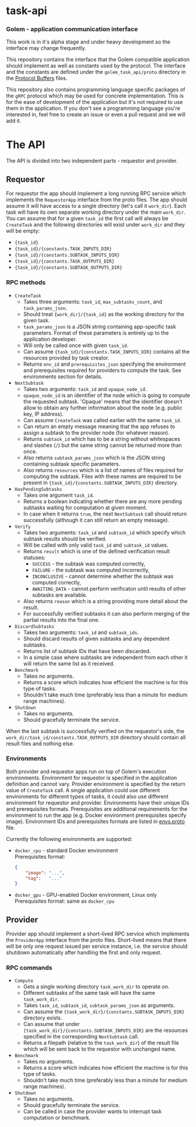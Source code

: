 # task-api
### Golem - application communication interface
This work is in it's alpha stage and under heavy development so the interface may change frequently.

This repository contains the interface that the Golem compatible application should implement as well as constants used by the protocol. The interface and the constants are defined under the `golem_task_api/proto` directory in the [Protocol Buffers](https://developers.google.com/protocol-buffers/) files.

This repository also contains programming language specific packages of the `gRPC` protocol which may be used for concrete implementation. This is for the ease of development of the application but it's not required to use them in the application.
If you don't see a programming language you're interested in, feel free to create an issue or even a pull request and we will add it.

# The API
The API is divided into two independent parts - requestor and provider.

## Requestor
For requestor the app should implement a long running RPC service which implements the `RequestorApp` interface from the proto files. The app should assume it will have access to a single directory (let's call it `work_dir`). Each task will have its own separate working directory under the main `work_dir`. You can assume that for a given `task_id` the first call will always be `CreateTask` and the following directories will exist under `work_dir` and they will be empty:
- `{task_id}`
- `{task_id}/{constants.TASK_INPUTS_DIR}`
- `{task_id}/{constants.SUBTASK_INPUTS_DIR}`
- `{task_id}/{constants.TASK_OUTPUTS_DIR}`
- `{task_id}/{constants.SUBTASK_OUTPUTS_DIR}`

### RPC methods
- `CreateTask`
  - Takes three arguments: `task_id`, `max_subtasks_count`, and `task_params_json`.
  - Should treat `{work_dir}/{task_id}` as the working directory for the given task.
  - `task_params_json` is a JSON string containing app-specific task parameters. Format of these parameters is entirely up to the application developer.
  - Will only be called once with given `task_id`.
  - Can assume `{task_id}/{constants.TASK_INPUTS_DIR}` contains all the resources provided by task creator.
  - Returns `env_id` and `prerequisites_json` specifying the environment and prerequisites required for providers to compute the task. See environments section for details.
- `NextSubtask`
  - Takes two arguments: `task_id` and `opaque_node_id`.
  - `opaque_node_id` is an identifier of the node which is going to compute the requested subtask. 'Opaque' means that the identifier doesn't allow to obtain any further information about the node (e.g. public key, IP address).
  - Can assume `CreateTask` was called earlier with the same `task_id`.
  - Can return an empty message meaning that the app refuses to assign a subtask to the provider node (for whatever reason).
  - Returns `subtask_id` which has to be a string without whitespaces and slashes (`/`) but the same string cannot be returned more than once.
  - Also returns `subtask_params_json` which is the JSON string containing subtask specific parameters.
  - Also returns `resources` which is a list of names of files required for computing the subtask. Files with these names are required to be present in `{task_id}/{constants.SUBTASK_INPUTS_DIR}` directory.
- `HasPendingSubtasks`
  - Takes one argument `task_id`.
  - Returns a boolean indicating whether there are any more pending subtasks waiting for computation at given moment.
  - In case when it returns `true`, the next `NextSubtask` call should return successfully (although it can still return an empty message).
- `Verify`
  - Takes two arguments: `task_id` and `subtask_id` which specify which subtask results should be verified.
  - Will be called with only valid `task_id` and `subtask_id` values.
  - Returns `result` which is one of the defined verification result statuses:
    - `SUCCESS` - the subtask was computed correctly,
    - `FAILURE` - the subtask was computed incorrectly,
    - `INCONCLUSIVE` - cannot determine whether the subtask was computed correctly,
    - `AWAITING_DATA` - cannot perform verificaton until results of other subtasks are available.
  - Also returns `reason` which is a string providing more detail about the result.
  - For successfully verified subtasks it can also perform merging of the partial results into the final one.
- `DiscardSubtasks`
  - Takes two arguments: `task_id` and `subtask_ids`.
  - Should discard results of given subtasks and any dependent subtasks.
  - Returns list of subtask IDs that have been discarded.
  - In a simple case where subtasks are independent from each other it will return the same list as it received.
- `Benchmark`
  - Takes no arguments.
  - Returns a score which indicates how efficient the machine is for this type of tasks.
  - Shouldn't take much time (preferably less than a minute for medium range machines).
- `Shutdown`
  - Takes no arguments.
  - Should gracefully terminate the service.

When the last subtask is successfully verified on the requestor's side, the `work_dir/task_id/constants.TASK_OUTPUTS_DIR` directory should contain all result files and nothing else.

### Environments
Both provider and requestor apps run on top of Golem's execution environments. Environment for requestor is specified in the application definition and cannot vary. Provider environment is specified by the return value of `CreateTask` call. A single application could use different environments for different types of tasks, it could also use different environment for requestor and provider. Environments have their unique IDs and prerequisites formats. Prerequisites are additional requirements for the environment to run the app (e.g. Docker environment prerequisites specify image). Environment IDs and prerequisites formats are listed in [envs.proto](https://github.com/golemfactory/task-api/blob/master/golem_task_api/proto/envs.proto) file.

Currently the following environments are supported:
- `docker_cpu` - standard Docker environment  
  Prerequisites format:
  ```json
  {
      "image": "...",
      "tag":   "..."
  }
  ```
- `docker_gpu` - GPU-enabled Docker environment, Linux only  
  Prerequisites format: same as `docker_cpu`

## Provider
Provider app should implement a short-lived RPC service which implements the `ProviderApp` interface from the proto files. Short-lived means that there will be only one request issued per service instance, i.e. the service should shutdown automatically after handling the first and only request.

### RPC commands
- `Compute`
  - Gets a single working directory `task_work_dir` to operate on.
  - Different subtasks of the same task will have the same `task_work_dir`.
  - Takes `task_id`, `subtask_id`, `subtask_params_json` as arguments.
  - Can assume the `{task_work_dir}/{constants.SUBTASK_INPUTS_DIR}` directory exists.
  - Can assume that under `{task_work_dir}/{constants.SUBTASK_INPUTS_DIR}` are the resources specified in the corresponding `NextSubtask` call.
  - Returns a filepath (relative to the `task_work_dir`) of the result file which will be sent back to the requestor with unchanged name.
- `Benchmark`
  - Takes no arguments.
  - Returns a score which indicates how efficient the machine is for this type of tasks.
  - Shouldn't take much time (preferably less than a minute for medium range machines).
- `Shutdown`
  - Takes no arguments.
  - Should gracefully terminate the service.
  - Can be called in case the provider wants to interrupt task computation or benchmark.
